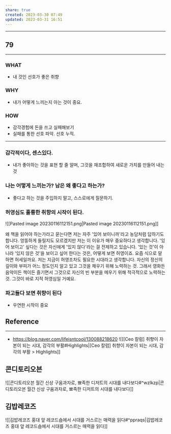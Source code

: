 ```yaml
---
share: true
created: 2023-03-30 07:49
updated: 2023-03-31 16:51
---
```


---
## 79
---
### WHAT
- 내 것인 선호가 좋은 취향
### WHY
- 내가 어떻게 느끼는지 아는 것이 중요.
### HOW
- 감각경험에 돈을 쓰고 실패해보기
- 실패를 통한 선호 파악. 선호 누적.
---

### 감각적이다, 센스있다.
- 내가 좋아하는 것을 표현 할 줄 알며, 그것을 재조합하여 새로운 가치를 만들어 내는 것

### 나는 어떻게 느끼는가? 남은 왜 좋다고 하는가?
- 좋다고 하는 것을 주입하지 말고, 스스로에게 질문하기.

### 허영심도 훌륭한 취향의 시작이 된다.
![[Pasted image 20230116112151.png|Pasted image 20230116112151.png]]

왜 책을 읽어야 하는가라고 묻는다면 저는 자주 '있어 보이니까'라고 농담처럼 답하기도 합니다. 엉뚱하게 들릴지도 모르겠지만 저는 이 이유가 매우 중요하다고 생각합니다.
'있어 보이고' 싶다는 것은 자신에게 '있지 않다'라는 걸 전제하고 있습니다. '있는 것'이 아니라 '있지 않은 것'을 보이고 싶어 한다는 것은, 어떻게 보면 허영이죠. 요즘 식으로 말하면 허세일까요. 저는 지금이 허영조차도 필요한 시대라고 생각합니다. 자신의 정신의 깊이와 부피가 어느 정도인지 알고 있고 그것을 채우기 위해 노력하는 것. 그래서 영화든 음악이든 책이든 즐기면서 그것으로 자신의 빈 부분을 메우기 위해 적극적으로 노력하는 것. 그것이 바로 지적 허영심일 거예요.

### 파고들다 보면 취향이 된다
- 우연한 시작이 중요



## Reference
---
- https://blog.naver.com/lifeisntcool/130088218620
![[[Ceo 칼럼] 취향이 자본이 되는 시대, 감각의 부활#Highlights|[Ceo 칼럼] 취향이 자본이 되는 시대, 감각의 부활 > Highlights]]

## 콘디토리오븐
![[콘디토리오븐  월간 신상 구움과자로, 뾰족한 디저트의 시대를 내다보다#^wzlkzp|콘디토리오븐  월간 신상 구움과자로, 뾰족한 디저트의 시대를 내다보다]]

## 김밥레코즈 
![[김밥레코즈  홍대 앞 레코드숍에서 시대를 거스르는 매력을 읽다#^ppraqs|김밥레코즈  홍대 앞 레코드숍에서 시대를 거스르는 매력을 읽다]]

